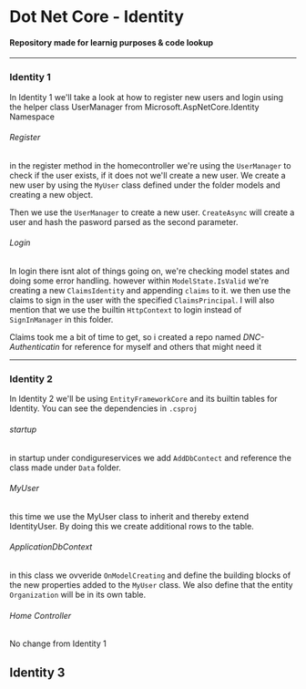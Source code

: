 # Dot Net Core - Identity
#### Repository made for learnig purposes & code lookup
___
### Identity 1
In Identity 1 we'll take a look at how to register new users and login using the helper class UserManager from Microsoft.AspNetCore.Identity Namespace
###### Register
in the register method in the homecontroller we're using the `UserManager` to check if the user exists, if it does not we'll create a new user. We create a new user by using the `MyUser` class defined under the folder models and creating a new object.

Then we use the `UserManager` to create a new user. `CreateAsync` will create a user and hash the pasword parsed as the second parameter.

###### Login
In login there isnt alot of things going on, we're checking model states and doing some error handling. however within `ModelState.IsValid` we're creating a new `ClaimsIdentity` and appending `claims` to it. we then use the claims to sign in the user with the specified `ClaimsPrincipal`. I will also mention that we use the builtin `HttpContext` to login instead of `SignInManager` in this folder.

Claims took me a bit of time to get, so i created a repo named *DNC-Authenticatin* for reference for myself and others that might need it
___

### Identity 2

In Identity 2 we'll be using `EntityFrameworkCore` and its builtin tables for Identity. You can see the dependencies in `.csproj`

###### startup

in startup under condigureservices we add `AddDbContect` and reference the class made under `Data` folder.
###### MyUser

this time we use the MyUser class to inherit and thereby extend IdentityUser. By doing this we create additional rows to the table.

###### ApplicationDbContext

in this class we ovveride `OnModelCreating` and define the building blocks of the new properties added to the `MyUser` class.
We also define that the entity `Organization` will be in its own table.

###### Home Controller

No change from Identity 1

## Identity 3
